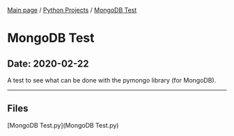 [Main page](/) / [Python Projects](/python) / [MongoDB Test](/python/2020-02-22_MongoDB_Test)

# MongoDB Test

## Date: 2020-02-22

A test to see what can be done with the pymongo library (for MongoDB).

-----

## Files

[MongoDB Test.py](MongoDB Test.py)